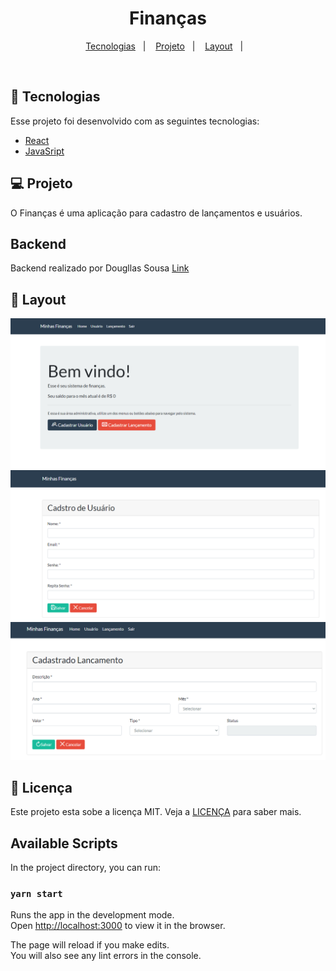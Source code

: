 <h1 align="center">
    Finanças
</h1>

<p align="center">
  <a href="#-tecnologias">Tecnologias</a>&nbsp;&nbsp;&nbsp;|&nbsp;&nbsp;&nbsp;
  <a href="#-projeto">Projeto</a>&nbsp;&nbsp;&nbsp;|&nbsp;&nbsp;&nbsp;
  <a href="#-layout">Layout</a>&nbsp;&nbsp;&nbsp;|&nbsp;&nbsp;&nbsp;
</p>


<br>


## 🚀 Tecnologias

Esse projeto foi desenvolvido com as seguintes tecnologias:

- [React](https://reactjs.org)
- [JavaSript](https://developer.mozilla.org/pt-BR/docs/Web/JavaScript)

## 💻 Projeto

O Finanças é uma aplicação para cadastro de lançamentos e usuários.

## Backend
Backend realizado por Dougllas Sousa [Link](https://github.com/cursodsousa/minhasfinancas-api.git)

## 🔖 Layout

<img alt="Home" src="public\img/home.png" />
<img alt="user" src="public\img/Cadastrouser.png" />
<img alt="Lancamento" src="public\img/CadastroLancamento.png" />

## 📝 Licença

Este projeto esta sobe a licença MIT. Veja a [LICENÇA](https://opensource.org/licenses/MIT) para saber mais.


## Available Scripts

In the project directory, you can run:

### `yarn start`

Runs the app in the development mode.<br />
Open [http://localhost:3000](http://localhost:3000) to view it in the browser.

The page will reload if you make edits.<br />
You will also see any lint errors in the console.


